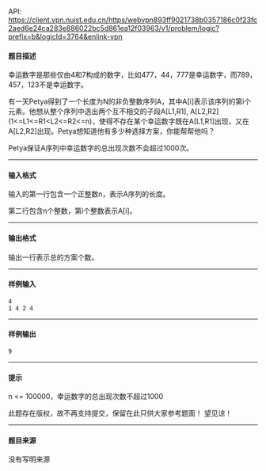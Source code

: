 API: https://client.vpn.nuist.edu.cn/https/webvpn893ff9021738b0357186c0f23fc2aed6e24ca283e886022bc5d861ea12f03963/v1/problem/logic?prefix=b&logicId=3764&enlink-vpn

#### 题目描述

幸运数字是那些仅由4和7构成的数字，比如477，44，777是幸运数字，而789，457，123不是幸运数字。

有一天Petya得到了一个长度为N的非负整数序列A，其中A\[i\]表示该序列的第i个元素。他想从整个序列中选出两个互不相交的子段A\[L1,R1\], A\[L2,R2\](1<=L1<=R1<L2<=R2<=n)，使得不存在某个幸运数字既在A\[L1,R1\]出现，又在A\[L2,R2\]出现。Petya想知道他有多少种选择方案，你能帮帮他吗？

Petya保证A序列中幸运数字的总出现次数不会超过1000次。

---

#### 输入格式

输入的第一行包含一个正整数n，表示A序列的长度。

第二行包含n个整数，第i个整数表示A\[i\]。

---

#### 输出格式

输出一行表示总的方案个数。

---

#### 样例输入
```
4
1 4 2 4
```

---

#### 样例输出
```
9
```

---

#### 提示

n <= 100000，幸运数字的总出现次数不超过1000

此题存在版权，故不再支持提交，保留在此只供大家参考题面！ 望见谅！

---

#### 题目来源

没有写明来源
